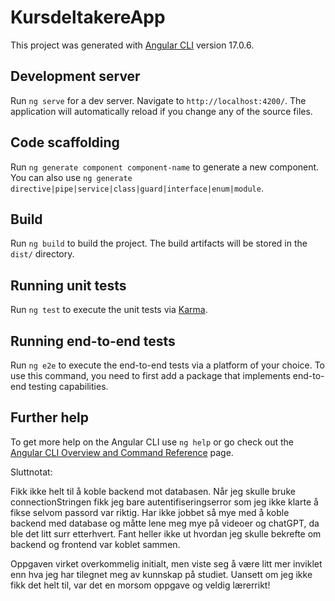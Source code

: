 # KursdeltakereApp

This project was generated with [Angular CLI](https://github.com/angular/angular-cli) version 17.0.6.

## Development server

Run `ng serve` for a dev server. Navigate to `http://localhost:4200/`. The application will automatically reload if you change any of the source files.

## Code scaffolding

Run `ng generate component component-name` to generate a new component. You can also use `ng generate directive|pipe|service|class|guard|interface|enum|module`.

## Build

Run `ng build` to build the project. The build artifacts will be stored in the `dist/` directory.

## Running unit tests

Run `ng test` to execute the unit tests via [Karma](https://karma-runner.github.io).

## Running end-to-end tests

Run `ng e2e` to execute the end-to-end tests via a platform of your choice. To use this command, you need to first add a package that implements end-to-end testing capabilities.

## Further help

To get more help on the Angular CLI use `ng help` or go check out the [Angular CLI Overview and Command Reference](https://angular.io/cli) page.



Sluttnotat: 

Fikk ikke helt til å koble backend mot databasen. Når jeg skulle bruke connectionStringen fikk jeg bare autentifiseringserror som jeg ikke klarte å fikse selvom passord var riktig. Har ikke jobbet så mye med å koble backend med database og måtte lene meg mye på videoer og chatGPT, da ble det litt surr etterhvert. Fant heller ikke ut hvordan jeg skulle bekrefte om backend og frontend var koblet sammen. 

Oppgaven virket overkommelig initialt, men viste seg å være litt mer inviklet enn hva jeg har tilegnet meg av kunnskap på studiet. Uansett om jeg ikke fikk det helt til, var det en morsom oppgave og veldig lærerrikt!
